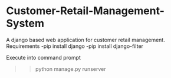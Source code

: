 # Customer-Retail-Management-System
A django based web application for customer retail management.
Requirements
  -pip install django
  -pip install django-filter
  
Execute into command prompt
>>python manage.py runserver
